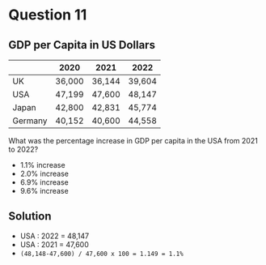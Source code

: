 # Question 11

## GDP per Capita in US Dollars

| |2020|2021|2022|
|---------|------|-----|-----|
|UK|36,000|36,144|39,604|
|USA|47,199|47,600|48,147|
|Japan|42,800|42,831|45,774|
|Germany|40,152|40,600|44,558|

What was the percentage increase in GDP per capita in the USA from 2021 to 2022?

* 1.1% increase
* 2.0% increase
* 6.9% increase
* 9.6% increase

## Solution

* USA : 2022 = 48,147
* USA : 2021 = 47,600
* `(48,148-47,600) / 47,600 x 100 = 1.149 = 1.1%`
  